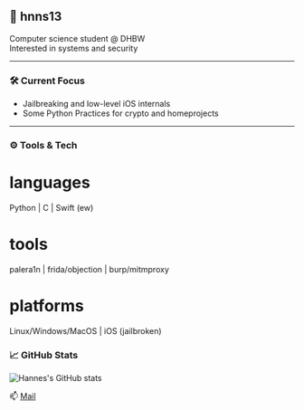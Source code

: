 ## 🧨 hnns13

Computer science student @ DHBW  
Interested in systems and security

---

### 🛠️ Current Focus
- Jailbreaking and low-level iOS internals  
- Some Python Practices for crypto and homeprojects

---

### ⚙️ Tools & Tech

# languages
Python | C | Swift (ew)

# tools
palera1n | frida/objection | burp/mitmproxy

# platforms
Linux/Windows/MacOS | iOS (jailbroken)

### 📈 GitHub Stats
![Hannes's GitHub stats](https://github-readme-stats.vercel.app/api?username=hnns13&show_icons=true&theme=github_dark)

📫 [Mail](github@hannesallmann.de)

<!--
**hnns13/hnns13** is a ✨ _special_ ✨ repository because its `README.md` (this file) appears on your GitHub profile.

Here are some ideas to get you started:

- 🔭 I’m currently working on ...
- 🌱 I’m currently learning ...
- 👯 I’m looking to collaborate on ...
- 🤔 I’m looking for help with ...
- 💬 Ask me about ...
- 📫 How to reach me: ...
- 😄 Pronouns: ...
- ⚡ Fun fact: ...
-->
